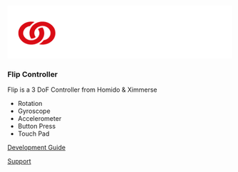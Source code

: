 <div align=right><img src="./Document/FLIP/imgs/homido.png" ></div>

### Flip Controller
Flip is a 3 DoF Controller from Homido & Ximmerse

* Rotation
* Gyroscope
* Accelerometer 
* Button Press
* Touch Pad

[Development Guide](./Document/FLIP/Development_Guide_Flip.md)


<a href="mailto:info@homido.com">Support</a>
